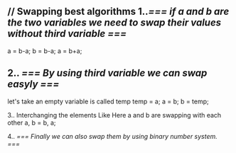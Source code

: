 
// Swapping best algorithms
1..*=== if a and b are the two variables we need to swap their values without third variable ===*
----
a = b-a;
b = b-a;
a = b+a;

2.. *=== By using third variable we can swap easyly ===*
----
let's take an empty variable is called temp
temp = a;
a = b;
b = temp;

3.. Interchanging the elements Like
Here a and b are swapping with each other
a, b = b, a;

4.. *=== Finally we can also swap them by using binary number system. ===*
